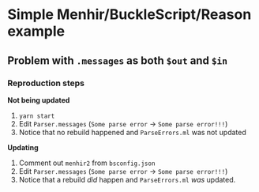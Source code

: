 # Simple Menhir/BuckleScript/Reason example

## Problem with `.messages` as both `$out` and `$in`

### Reproduction steps

**Not being updated**

1. `yarn start`
2. Edit `Parser.messages` (`Some parse error` -> `Some parse error!!!`)
3. Notice that no rebuild happened and `ParseErrors.ml` was not updated

**Updating**

1. Comment out `menhir2` from `bsconfig.json`
2. Edit `Parser.messages` (`Some parse error` -> `Some parse error!!!`)
3. Notice that a rebuild _did_ happen and `ParseErrors.ml` _was_ updated.
